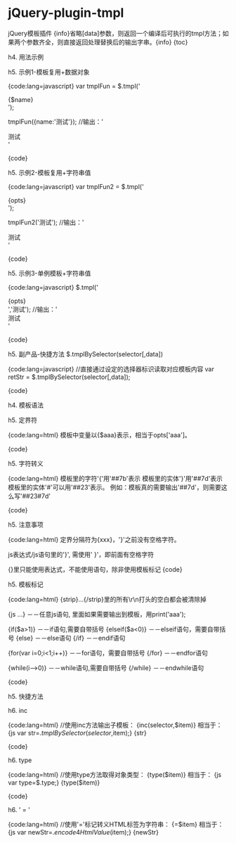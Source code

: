# jQuery-plugin-tmpl
jQuery模板插件
{info}省略\[data\]参数，则返回一个编译后可执行的tmpl方法；如果两个参数齐全，则直接返回处理替换后的输出字串。{info}
{toc}

h4. 用法示例

h5. 示例1-模板复用+数据对象

{code:lang=javascript}
var tmplFun = $.tmpl('<div>{$name}</div>');

tmplFun({name:'测试'});
//输出：'<div>测试</div>'

{code}

h5. 示例2-模板复用+字符串值

{code:lang=javascript}
var tmplFun2 = $.tmpl('<div>{opts}</div>');

tmplFun2('测试');
//输出：'<div>测试</div>'

{code}

h5. 示例3-单例模板+字符串值

{code:lang=javascript}
$.tmpl('<div>{opts}</div>','测试');
//输出：'<div>测试</div>'

{code}

h5. 副产品-快捷方法 $.tmplBySelector(selector\[,data\])

{code:lang=javascript}
//直接通过设定的选择器标识读取对应模板内容
var retStr = $.tmplBySelector(selector[,data]);

{code}

h4. 模板语法


h5. 定界符

{code:lang=html}
模板中变量以{$aaa}表示，相当于opts['aaa']。

{code}

h5. 字符转义

{code:lang=html}
模板里的字符'{'用'##7b'表示
模板里的实体'}'用'##7d'表示
模板里的实体'#'可以用'##23'表示。
例如：模板真的需要输出'##7d'，则需要这么写'##23#7d'

{code}

h5. 注意事项

{code:lang=html}
定界分隔符为{xxx}，'}'之前没有空格字符。

js表达式/js语句里的'}', 需使用' }'，即前面有空格字符

{}里只能使用表达式，不能使用语句，除非使用模板标记
{code}

h5. 模板标记

{code:lang=html}
{strip}...{/strip}里的所有\r\n打头的空白都会被清除掉

{js ...}                －－任意js语句, 里面如果需要输出到模板，用print('aaa');

{if($a>1)}              －－if语句,需要自带括号
{elseif($a<0)}          －－elseif语句，需要自带括号
{else}                  －－else语句
{/if}                   －－endif语句

{for(var i=0;i<1;i++)}  －－for语句，需要自带括号
{/for}                  －－endfor语句

{while(i-->0)}          －－while语句,需要自带括号
{/while}                －－endwhile语句

{code}

h5. 快捷方法

h6. inc

{code:lang=html}
//使用inc方法输出子模板：
{inc(selector,$item)}
相当于：
{js var str=$.tmplBySelector(selector,$item);}
{str}

{code}

h6. type

{code:lang=html}
//使用type方法取得对象类型：
{type($item)}
相当于：
{js var type=$.type;}
{type($item)}

{code}

h6. ' = '

{code:lang=html}
//使用'='标记转义HTML标签为字符串：
{=$item}
相当于：
{js var newStr=$.encode4HtmlValue($item);}
{newStr}
